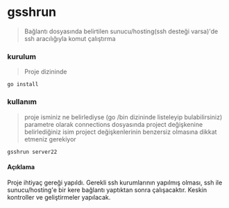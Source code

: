 # gsshrun
> Bağlantı dosyasında belirtilen sunucu/hosting(ssh desteği varsa)'de ssh aracılığıyla komut çalıştırma

### kurulum
> Proje dizininde 

`go install`

### kullanım
> proje isminiz ne belirlediyse (go /bin dizininde listeleyip bulabilirsiniz) parametre olarak connections dosyasında project değişkenine belirlediğiniz isim
> project değişkenlerinin benzersiz olmasına dikkat etmeniz gerekiyor
 
`gsshrun server22`


#### Açıklama
Proje ihtiyaç gereği yapıldı. Gerekli ssh kurumlarının yapılmış olması, ssh ile sunucu/hosting'e bir kere bağlantı yaptıktan sonra çalışacaktır. Keskin kontroller ve geliştirmeler yapılacak.
